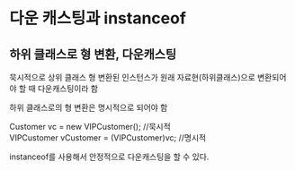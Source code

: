 # 다운 캐스팅과 instanceof

## 하위 클래스로 형 변환, 다운캐스팅
묵시적으로 상위 클래스 형 변환된 인스턴스가 원래 자료현(하위클래스)으로 변환되어야 할 때 다운캐스팅이라 함

하위 클래스로의 형 변환은 명시적으로 되어야 함

Customer vc = new VIPCustomer(); //묵시적<br>
VIPCustomer vCustomer = (VIPCustomer)vc; //명시적

instanceof를 사용해서 안정적으로 다운캐스팅을 할 수 있다.